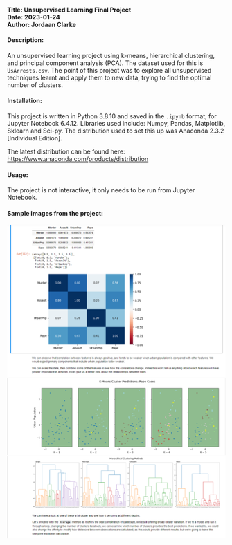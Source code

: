 #### Title: Unsupervised Learning Final Project<br> Date: 2023-01-24<br> Author: Jordaan Clarke 

#### Description:
An unsupervised learning project using k-means, hierarchical clustering, and principal component analysis (PCA). The dataset used for this is `UsArrests.csv`. The point of this project was to explore all unsupervised techniques learnt and apply them to new data, trying to find the optimal number of clusters. 

#### Installation: 
This project is written in Python 3.8.10 and saved in the `.ipynb` format, for Jupyter Notebook 6.4.12. 
Libraries used include: Numpy, Pandas, Matplotlib, Sklearn and Sci-py. The distribution used to set this up was Anaconda 2.3.2 [Individual Edition].

The latest distribution can be found here: https://www.anaconda.com/products/distribution

#### Usage: 
The project is not interactive, it only needs to be run from Jupyter Notebook.

#### Sample images from the project:
![Screenshot-1](DS-T51;Screen-1.png)
![Screenshot-2](DS-T51;Screen-2.png)
![Screenshot-3](DS-T51;Screen-3.png)
